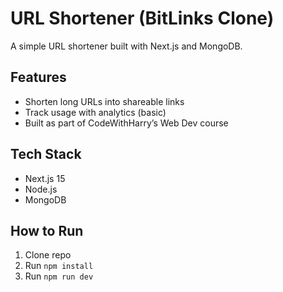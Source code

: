 # URL Shortener (BitLinks Clone)
A simple URL shortener built with Next.js and MongoDB.  

## Features
- Shorten long URLs into shareable links  
- Track usage with analytics (basic)  
- Built as part of CodeWithHarry’s Web Dev course  

## Tech Stack
- Next.js 15
- Node.js
- MongoDB

## How to Run
1. Clone repo  
2. Run `npm install`  
3. Run `npm run dev`  
